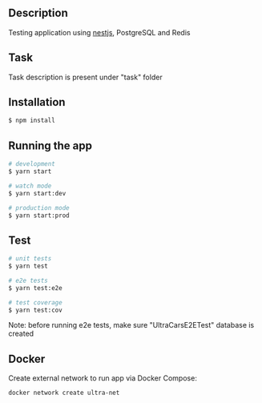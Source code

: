 ## Description

Testing application using [nestjs](https://github.com/nestjs/nest), PostgreSQL and Redis

## Task

Task description is present under "task" folder

## Installation

```bash
$ npm install
```

## Running the app

```bash
# development
$ yarn start

# watch mode
$ yarn start:dev

# production mode
$ yarn start:prod
```

## Test

```bash
# unit tests
$ yarn test

# e2e tests
$ yarn test:e2e

# test coverage
$ yarn test:cov
```

Note: before running e2e tests, make sure "UltraCarsE2ETest" database is created

## Docker

Create external network to run app via Docker Compose:
```bash
docker network create ultra-net
```